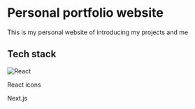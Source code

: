 # Personal portfolio website

This is my personal website of introducing my projects and me


## Tech stack 
![React](https://img.shields.io/badge/React-20232A?style=for-the-badge&logo=react&logoColor=61DAFB) 

React icons

Next.js 
